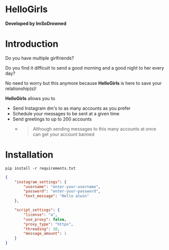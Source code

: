 # HelloGirls
**Developed by ImSoDrowned**
# Introduction
Do you have multiple girlfriends?

Do you find it difficult to send a good morning and a good night to her every day?

No need to worry but this anymore because **HelloGirls** is here to save your relationship(s)!

**HelloGirls** allows you to 
- Send Instagram dm's to as many accounts as you prefer 
- Schedule your messages to be sent at a given time 
- Send greetings to up to 200 accounts
    - > Although sending messages to this many accounts at once can get your account banned
# Installation
` pip install -r requirements.txt `
```json
{
    "instagram_settings": {
        "username": "enter-your-username",
        "password": "enter-your-password",
        "text_message": "Hello alwin"
    },

    "script_settings": {
        "license": "a",
        "use_proxy": false,
        "proxy_type": "https",
        "threading": 10,
        "message_amount": 1
    }
}
```

